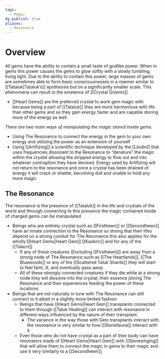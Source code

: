 ```yaml
---
tags:
  - Magic
dg-publish: true
aliases:
  - Resonance
---
```




# Overview
All gems have the ability to contain a small taste of godlike power. When in gems this power causes the gems to glow softly with a slowly tumbling, living light. Due to the ability to contain this power, large masses of gems are sometimes able to form basic consciousnesses in a manner similar to [[Tataluk|Tataluk’s]] apotheosis but on a significantly smaller scale. This phenomena can result in the existence of [[Crystal Golems]]
- [[Heart Gems]] are the preferred crystal to work gem magic with because being a part of [[Tataluk]] they are more harmonious with life than other gems and so they gain energy faster and are capable storing more of the energy as well.

*There are two main ways of manipulating the magic stored inside gems.* 
- Using The Resonance to connect the energy in the gem to your own energy and utilizing the power as an extension of yourself
- Using [[Artifizing]] a scientific technique developed by the [[Jodin]] that uses frequencies dissonant to the Resonance to “denature” the magic within the crystal allowing the stripped energy to flow out and into whatever contraption they have devised. Energy used by Artifizing will not return to the resonance and once a crystal has been drained of energy it will crack or shatter, becoming dull and unable to hold any more magic.
## The Resonance
The resonance is the presence of [[Tataluk]] in the life and crystals of the world and through connecting to this presence the magic contained inside of charged gems can be manipulated
- Beings who are entirely crystal such as [[Firsthewn]] or [[Secondhewn]] have an innate connection to the Resonance so strong that their lifes depend on a strong conduit for The Resonance this also applies for the wholly [[Heart Gems|Heart Gem]] [[Kaokrin]] and for any of the [[Talacri]] 
	- If any of these creatures (Excluding [[Firsthewn]]) are away from a strong node of The Resonance such as [[The Heartlands]], [[The Bluewoods]] or any of the [[Scattered Taluk Shards]] they will start to feel faint, ill, and eventually pass away
	- All of these strongly connected creatures if they die while at a strong node they will dissolve into the crystal, their essence joining The Resonance and their experiences feeding the power of these locations
- Beings that are not naturally in tune with The Resonance can still connect to it albeit in a slightly more limited fashion 
	- Beings that have [[Heart Gems|Heart Gem]] transplants connected to them through [[Taluk Healing]] can interact with resonance in different ways influenced by the nature of their transplant.
		- The variance in the way those with Gem transplants interact with the resonance is very similar to how [[Stonefauna]] interact with it
	- Even those who do not have crystal as a part of their body can have resonators made of [[Heart Gems|Heart Gem]] with [[Stonesinging]] that will allow them to connect the magic in gems to their magic and use it very similarly to a [[Secondhewn]]

 
